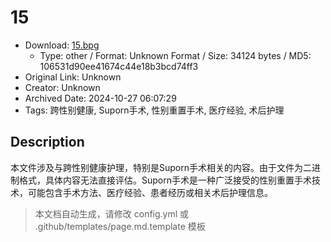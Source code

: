 # 15

- Download: [15.bpg](15.bpg)
    - Type: other / Format: Unknown Format / Size: 34124 bytes / MD5: 106531d90ee41674c44e18b3bcd74ff3
- Original Link: Unknown
- Creator: Unknown
- Archived Date: 2024-10-27 06:07:29
- Tags: 跨性别健康, Suporn手术, 性别重置手术, 医疗经验, 术后护理

## Description

本文件涉及与跨性别健康护理，特别是Suporn手术相关的内容。由于文件为二进制格式，具体内容无法直接评估。Suporn手术是一种广泛接受的性别重置手术技术，可能包含手术方法、医疗经验、患者经历或相关术后护理信息。

> 本文档自动生成，请修改 config.yml 或 .github/templates/page.md.template 模板
